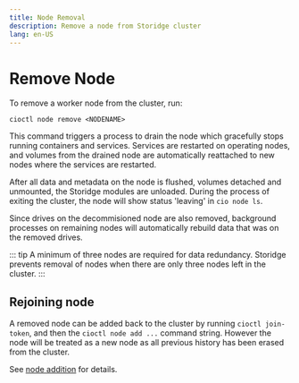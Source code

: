 ```yaml
---
title: Node Removal
description: Remove a node from Storidge cluster  
lang: en-US
---
```


# Remove Node

To remove a worker node from the cluster, run:
```
cioctl node remove <NODENAME>
```

This command triggers a process to drain the node which gracefully stops running containers and services. Services are restarted on operating nodes, and volumes from the drained node are automatically reattached to new nodes where the services are restarted.

After all data and metadata on the node is flushed, volumes detached and unmounted, the Storidge modules are unloaded. During the process of exiting the cluster, the node will show status 'leaving' in `cio node ls`.

Since drives on the decommisioned node are also removed, background processes on remaining nodes will automatically rebuild data that was on the removed drives.

::: tip
A minimum of three nodes are required for data redundancy. Storidge prevents removal of nodes when there are only three nodes left in the cluster.
:::

<h2>Rejoining node</h2>

A removed node can be added back to the cluster by running `cioctl join-token`, and then the `cioctl node add ...` command string. However the node will be treated as a new node as all previous history has been erased from the cluster.

See [node addition](https://docs.storidge.com/docker_volumes/node_addition.html) for details. 